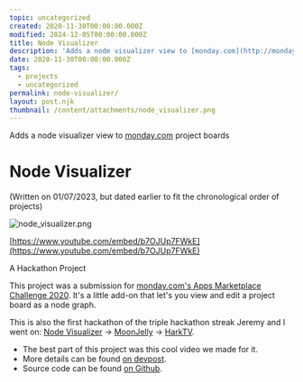 ```yaml
---
topic: uncategorized
created: 2020-11-30T00:00:00.000Z
modified: 2024-12-05T00:00:00.000Z
title: Node Visualizer
description: 'Adds a node visualizer view to [monday.com](http://monday.com/) project boards'
date: 2020-11-30T00:00:00.000Z
tags:
  - projects
  - uncategorized
permalink: node-visualizer/
layout: post.njk
thumbnail: /content/attachments/node_visualizer.png
---
```


Adds a node visualizer view to [monday.com](http://monday.com/) project boards

# Node Visualizer

(Written on 01/07/2023, but dated earlier to fit the chronological order of projects)

![node_visualizer.png](/content/attachments/node_visualizer.png)

[https://www.youtube.com/embed/b7OJUp7FWkE](https://www.youtube.com/embed/b7OJUp7FWkE)

A Hackathon Project

This project was a submission for [monday.com's Apps Marketplace Challenge 2020](https://mondayapps.devpost.com/). It's a little add-on that let's you view and edit a project board as a node graph.

This is also the first hackathon of the triple hackathon streak Jeremy and I went on: [Node Visualizer](/node-visualizer) -> [MoonJelly](/moon-jelly-chrome-extension) -> [HarkTV](/hark-tv-a-retrospective).

- The best part of this project was this cool video we made for it.
- More details can be found [on devpost](https://devpost.com/software/node-visualizer).
- Source code can be found [on Github](https://github.com/jboetticher/web-view-monday-app).
